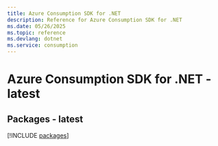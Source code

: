 ```yaml
---
title: Azure Consumption SDK for .NET
description: Reference for Azure Consumption SDK for .NET
ms.date: 05/26/2025
ms.topic: reference
ms.devlang: dotnet
ms.service: consumption
---
```

# Azure Consumption SDK for .NET - latest
## Packages - latest
[!INCLUDE [packages](consumption-index.md)]